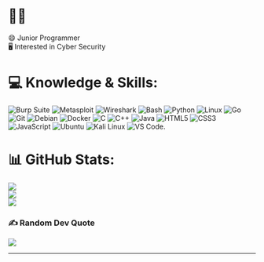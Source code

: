 # 👨‍💻
😄 Junior Programmer<br>🖥️ Interested in Cyber Security


# 💻 Knowledge & Skills:
![Burp Suite](https://img.shields.io/badge/Burp_Suite-FF6633?style=for-the-badge&logo=burp-suite&color=000000)
![Metasploit](https://img.shields.io/badge/Metasploit-008C8C?style=for-the-badge&logo=metasploit&color=000000)
![Wireshark](https://img.shields.io/badge/Wireshark-009639?style=for-the-badge&logo=wireshark&color=000000)
![Bash](https://img.shields.io/badge/Bash-4EAA25?style=for-the-badge&logo=gnu-bash&color=000000)
![Python](https://img.shields.io/badge/Python-3776AB?style=for-the-badge&logo=python&color=000000)
![Linux](https://img.shields.io/badge/Linux-FCC624?style=for-the-badge&logo=linux&color=000000)
![Go](https://img.shields.io/badge/Go-00ADD8?style=for-the-badge&logo=go&color=000000)
![Git](https://img.shields.io/badge/Git-F05032?style=for-the-badge&logo=git&color=000000)
![Debian](https://img.shields.io/badge/Debian-D70A53?style=for-the-badge&logo=debian&color=000000)
![Docker](https://img.shields.io/badge/Docker-2496ED?style=for-the-badge&logo=docker&color=000000)
![C](https://img.shields.io/badge/C-00599C?style=for-the-badge&logo=c&color=000000)
![C++](https://img.shields.io/badge/C%2B%2B-F34B7F?style=for-the-badge&logo=c%2B%2B&color=000000)
![Java](https://img.shields.io/badge/Java-007396?style=for-the-badge&logo=java&color=000000)
![HTML5](https://img.shields.io/badge/HTML5-5D4B6C?style=for-the-badge&logo=html5&color=000000)
![CSS3](https://img.shields.io/badge/CSS3-2965F1?style=for-the-badge&logo=css3&color=000000)
![JavaScript](https://img.shields.io/badge/JavaScript-F7DF1E?style=for-the-badge&logo=javascript&color=000000)
![Ubuntu](https://img.shields.io/badge/Ubuntu-E95420?style=for-the-badge&logo=ubuntu&color=000000)
![Kali Linux](https://img.shields.io/badge/Kali_Linux-557C94?style=for-the-badge&logo=kali-linux&color=000000)
![VS Code](https://img.shields.io/badge/VS_Code-007ACC?style=for-the-badge&logo=visual-studio-code&color=000000).


# 📊 GitHub Stats:
![](https://github-readme-stats.vercel.app/api?username=zeroMAN555&theme=dark&hide_border=false&include_all_commits=false&count_private=false)<br/>
![](https://github-readme-streak-stats.herokuapp.com/?user=zeroMAN555&theme=dark&hide_border=false)<br/>
![](https://github-readme-stats.vercel.app/api/top-langs/?username=zeroMAN555&theme=dark&hide_border=false&include_all_commits=false&count_private=false&layout=compact)

### ✍️ Random Dev Quote
![](https://quotes-github-readme.vercel.app/api?type=horizontal&theme=radical)

---

<!-- Proudly created with GPRM ( https://gprm.itsvg.in ) -->
